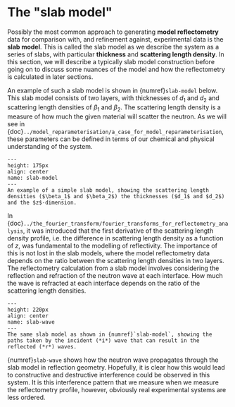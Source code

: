 # The "slab model"

Possibly the most common approach to generating **model reflectometry** data for comparison with, and refinement against, experimental data is the **slab model**. 
This is called the slab model as we describe the system as a series of slabs, with particular **thickness** and **scattering length density**.
In this section, we will describe a typically slab model construction before going on to discuss some nuances of the model and how the reflectometry is calculated in later sections. 

An example of such a slab model is shown in {numref}`slab-model` below. 
This slab model consists of two layers, with thicknesses of $d_1$ and $d_2$ and scattering length densities of $\beta_1$ and $\beta_2$. 
The scattering length density is a measure of how much the given material will scatter the neutron. 
As we will see in {doc}`../model_reparameterisation/a_case_for_model_reparameterisation`, these parameters can be defined in terms of our chemical and physical understanding of the system.

```{figure} ../figures/slab.png
---
height: 175px
align: center
name: slab-model
---
An example of a simple slab model, showing the scattering length densities ($\beta_1$ and $\beta_2$) the thicknesses ($d_1$ and $d_2$) and the $z$-dimension. 
```

In {doc}`../the_fourier_transform/fourier_transforms_for_reflectometry_analysis`, it was introduced that the first derivative of the scattering length density profile, i.e. the difference in scattering length density as a function of $z$, was fundamental to the modelling of reflectivity. 
The importance of this is not lost in the slab models, where the model reflectometry data depends on the ratio between the scattering length densities in two layers. 
The reflectometry calculation from a slab model involves considering the reflection and refraction of the neutron wave at each interface. 
How much the wave is refracted at each interface depends on the ratio of the scattering length densities.

```{figure} ../figures/slab_wave.png
---
height: 220px
align: center
name: slab-wave
---
The same slab model as shown in {numref}`slab-model`, showing the paths taken by the incident (*i*) wave that can result in the reflected (*r*) waves. 
```

{numref}`slab-wave` shows how the neutron wave propagates through the slab model in reflection geometry. 
Hopefully, it is clear how this would lead to constructive and destructive interference could be observed in this system.
It is this interference pattern that we measure when we measure the reflectometry profile, however, obviously real experimental systems are less ordered. 